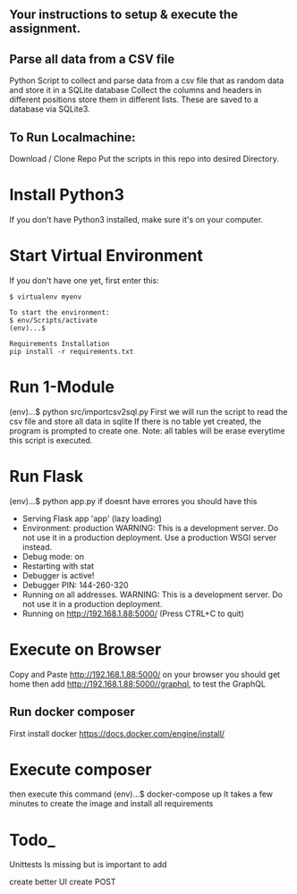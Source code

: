 ## Your instructions to setup & execute the assignment.

## Parse all data from a CSV file
Python Script to collect and parse data from a csv file that as random data and store it in a SQLite database
Collect the columns and headers in different positions store them in different lists. These are saved to a database via SQLite3.


## To Run Localmachine:
Download / Clone Repo
Put the scripts in this repo into desired Directory.

# Install Python3
If you don't have Python3 installed, make sure it's on your computer. 

# Start Virtual Environment
If you don't have one yet, first enter this:

    $ virtualenv myenv

    To start the environment:
    $ env/Scripts/activate
    (env)...$

    Requirements Installation
    pip install -r requirements.txt

# Run 1-Module
(env)...$ python src/importcsv2sql.py
First we will run the script to read the csv file and store all data in sqlite 
If there is no table yet created, the program is prompted to create one. Note: all tables will be erase everytime this script is executed.

# Run Flask 
(env)...$ python app.py
if doesnt have errores you should have this 
 * Serving Flask app 'app' (lazy loading)
 * Environment: production
   WARNING: This is a development server. Do not use it in a production deployment.
   Use a production WSGI server instead.
 * Debug mode: on
 * Restarting with stat
 * Debugger is active!
 * Debugger PIN: 144-260-320
 * Running on all addresses.
   WARNING: This is a development server. Do not use it in a production deployment.
 * Running on http://192.168.1.88:5000/ (Press CTRL+C to quit)

# Execute on Browser
Copy and Paste http://192.168.1.88:5000/ on your browser you should get home
then add http://192.168.1.88:5000//graphql, to test the GraphQL

## Run docker composer
First install docker https://docs.docker.com/engine/install/

# Execute composer
then execute this command (env)...$ docker-compose up
It takes a few minutes to create the image and install all requirements


# Todo_
Unittests
Is missing but is important to add

create better UI
create POST
